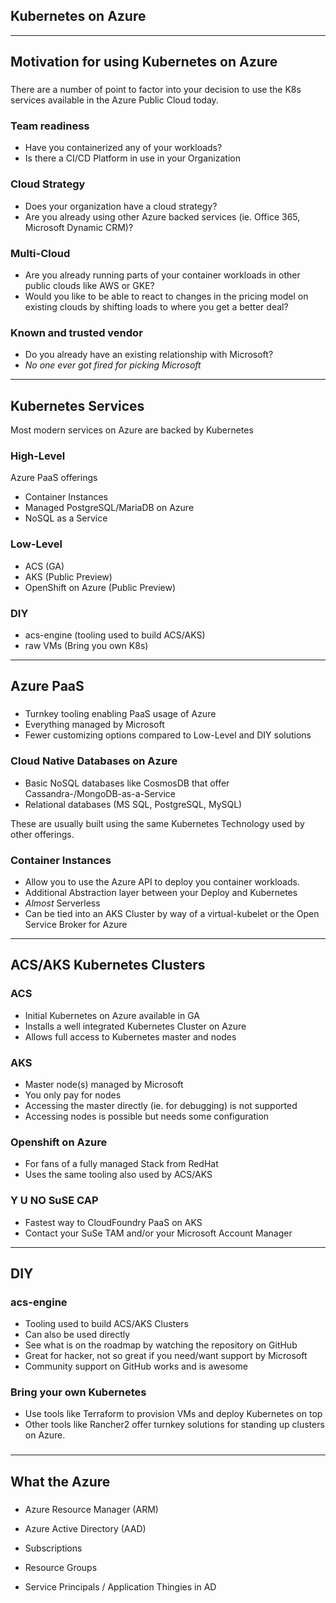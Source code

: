 ## Kubernetes on Azure

---

## Motivation for using Kubernetes on Azure

### 

There are a number of point to factor into your decision to use the K8s services
available in the Azure Public Cloud today.

### Team readiness
* Have you containerized any of your workloads?
* Is there a CI/CD Platform in use in your Organization

### Cloud Strategy
* Does your organization have a cloud strategy?
* Are you already using other Azure backed services (ie. Office 365,
  Microsoft Dynamic CRM)?

### Multi-Cloud
* Are you already running parts of your container workloads in other public
  clouds like AWS or GKE?
* Would you like to be able to react to changes in the pricing model on
  existing clouds by shifting loads to where you get a better deal?

### Known and trusted vendor
* Do you already have an existing relationship with Microsoft?
* *No one ever got fired for picking Microsoft*

--- 

## Kubernetes Services

Most modern services on Azure are backed by Kubernetes

### High-Level

Azure PaaS offerings

* Container Instances
* Managed PostgreSQL/MariaDB on Azure
* NoSQL as a Service

### Low-Level

* ACS (GA)
* AKS (Public Preview)
* OpenShift on Azure (Public Preview)

### DIY

* acs-engine (tooling used to build ACS/AKS)
* raw VMs (Bring you own K8s)

---

## Azure PaaS

### 

* Turnkey tooling enabling PaaS usage of Azure
* Everything managed by Microsoft
* Fewer customizing options compared to Low-Level and DIY solutions

### Cloud Native Databases on Azure

* Basic NoSQL databases like CosmosDB that offer Cassandra-/MongoDB-as-a-Service
* Relational databases (MS SQL, PostgreSQL, MySQL)

These are usually built using the same Kubernetes Technology used by other
offerings.

### Container Instances

* Allow you to use the Azure API to deploy you container workloads.
* Additional Abstraction layer between your Deploy and Kubernetes
* *Almost* Serverless
* Can be tied into an AKS Cluster by way of a virtual-kubelet or the Open Service Broker for Azure

---

## ACS/AKS Kubernetes Clusters

### ACS

* Initial Kubernetes on Azure available in GA
* Installs a well integrated Kubernetes Cluster on Azure
* Allows full access to Kubernetes master and nodes

### AKS

* Master node(s) managed by Microsoft
* You only pay for nodes
* Accessing the master directly (ie. for debugging) is not supported
* Accessing nodes is possible but needs some configuration

### Openshift on Azure

* For fans of a fully managed Stack from RedHat
* Uses the same tooling also used by ACS/AKS

### Y U NO SuSE CAP

* Fastest way to CloudFoundry PaaS on AKS
* Contact your SuSe TAM and/or your Microsoft Account Manager

---

## DIY

### acs-engine

* Tooling used to build ACS/AKS Clusters
* Can also be used directly
* See what is on the roadmap by watching the repository on GitHub
* Great for hacker, not so great if you need/want support by Microsoft
* Community support on GitHub works and is awesome

### Bring your own Kubernetes

* Use tools like Terraform to provision VMs and deploy Kubernetes on top
* Other tools like Rancher2 offer turnkey solutions for standing up clusters
  on Azure.

###

---

## What the Azure

### 

* Azure Resource Manager (ARM)
* Azure Active Directory (AAD)

* Subscriptions
* Resource Groups
* Service Principals / Application Thingies in AD

